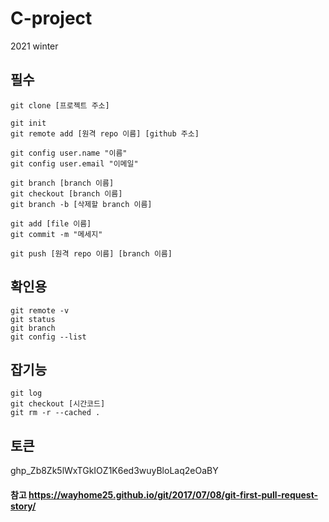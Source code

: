 # C-project
2021 winter



## 필수 
``` 
git clone [프로젝트 주소]

git init 
git remote add [원격 repo 이름] [github 주소]

git config user.name "이름"
git config user.email "이메일"

git branch [branch 이름]
git checkout [branch 이름]
git branch -b [삭제할 branch 이름]

git add [file 이름]
git commit -m "메세지"

git push [원격 repo 이름] [branch 이름]
``` 

## 확인용
``` 
git remote -v
git status 
git branch
git config --list
``` 

## 잡기능 
``` 
git log
git checkout [시간코드]
git rm -r --cached .
``` 

## 토큰
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


#### 참고 https://wayhome25.github.io/git/2017/07/08/git-first-pull-request-story/
